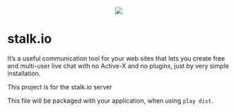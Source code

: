 <p align="center">
  <img src="https://raw.github.com/xpush/stalk.io/master/doc/stalk-logo.jpg"/>
</p>

stalk.io
===============

It’s a useful communication tool for your web sites that lets you create free and multi-user live chat with no Active-X and no plugins, just by very simple installation.

This project is for the stalk.io server

This file will be packaged with your application, when using `play dist`.

